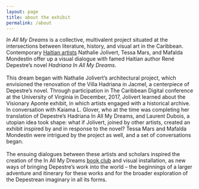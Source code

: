 ```yaml
---
layout: page
title: about the exhibit
permalink: /about
---
```

<div id="column-b"><p><em>In All My Dreams</em> is a collective, multivalent project situated at the intersections between literature, history, and visual art in the Caribbean. Contemporary <a href="/artists">Haitian artists</a> Nathalie Jolivert, Tessa Mars, and Mafalda Mondestin offer up a visual dialogue with famed Haitian author René Depestre’s novel <em>Hadriana In All My Dreams</em>. 
 <br><br>
This dream began with Nathalie Jolivert’s  architectural project, which envisioned the renovation of the Villa Hadriana in Jacmel, a centerpiece of Depestre’s novel. Through participation in The Caribbean Digital conference at the University of Virginia in December, 2017, Jolivert learned about the Visionary Aponte exhibit, in which artists engaged with a historical archive. In conversation with Kaiama L. Glover, who at the time was completing her translation of Depestre’s Hadriana In All My Dreams, and Laurent Dubois, a utopian idea took shape: what if Jolivert, joined by other artists, created an exhibit inspired by and in response to the novel? Tessa Mars and Mafalda Mondestin were intrigued by the project as well, and a set of conversations began. <br><br>
The ensuing dialogues between these artists and scholars inspired the creation of the In All My Dreams <a href="/bookclub">book club</a> and visual installation, as new ways of bringing Depestre’s work into the world – the beginnings of a larger adventure and itinerary for these works and for the broader exploration of the Depestrean imaginary in all its forms. </p> </div>
